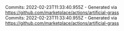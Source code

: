 Commits: 2022-02-23T11:33:40.955Z - Generated via https://github.com/marketplace/actions/artificial-grass
<br>
Commits: 2022-02-23T11:33:40.955Z - Generated via https://github.com/marketplace/actions/artificial-grass
<br>
